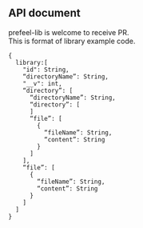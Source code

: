 ## API document

prefeel-lib is welcome to receive PR.  
This is format of library example code.
```
{
  library:[
    "id": String,
    “directoryName”: String,
    "__v": int,
    “directory”: [
      “directoryName”: String,
      “directory”: [
      ]
      “file”: [
        {
          “fileName”: String,
          “content”: String
        }
      ]
    ],
    “file”: [
      {
        “fileName”: String,
        “content”: String
      }
    ]
  ]
}
```
